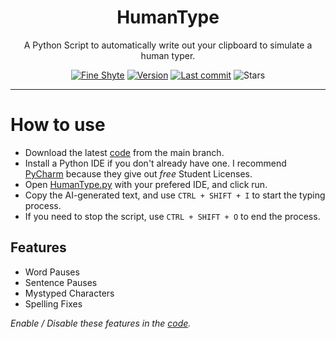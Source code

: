 <div align="center">
  <!-- Logo and Title -->
  <h1>HumanType</h1>
  <p>A Python Script to automatically write out your clipboard to simulate a human typer.</p>

  <!-- Fancy badges -->
  <a href="https://github.com/ryderjt"><img src="https://img.shields.io/badge/Fine%20Shyte-Yes-blue" alt="Fine Shyte"></a>
  <a href="https://github.com/ryderjt/HumanType/blob/main/HumanType.py"><img src="https://img.shields.io/badge/Version-v0.4-darkred" alt="Version"></a>
  <a href="https://github.com/ryderjt/HumanType/commits/master"><img src="https://img.shields.io/github/last-commit/ryderjt/humantype?logo=git" alt="Last commit"></a>
  <img src="https://img.shields.io/github/stars/ryderjt/humantype" alt="Stars">
</div>

<hr />

# How to use
- Download the latest [code](https://github.com/ryderjt/HumanType/blob/main/HumanType.py) from the main branch.
- Install a Python IDE if you don't already have one. I recommend [PyCharm](https://www.jetbrains.com/pycharm/) because they give out *free* Student Licenses.
- Open [HumanType.py](https://github.com/ryderjt/HumanType/blob/main/HumanType.py) with your prefered IDE, and click run.
- Copy the AI-generated text, and use `CTRL + SHIFT + I` to start the typing process.
- If you need to stop the script, use `CTRL + SHIFT + O` to end the process.

## Features
- Word Pauses
- Sentence Pauses
- Mystyped Characters
- Spelling Fixes

*Enable / Disable these features in the [code](https://github.com/ryderjt/HumanType/blob/main/HumanType.py).*
